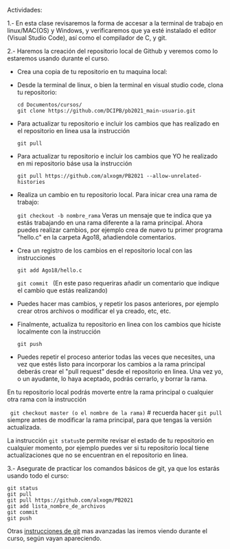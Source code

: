 Actividades:

1.- En esta clase revisaremos la forma de accesar a la terminal de trabajo en linux/MAC(OS) y Windows,
y verificaremos que ya esté instalado el editor (Visual Studio Code), así como el compilador de C, y git. 

2.- Haremos la creación del repositorio local de Github y veremos como lo estaremos usando durante el curso. 

  - Crea una copia de tu repositorio en tu maquina local:
  
  - Desde la terminal de linux, o bien la terminal en visual studio code, clona tu repositorio:
  
      ``` 
      cd Documentos/cursos/
      git clone https://github.com/DCIPB/pb2021_main-usuario.git
      ```
  - Para actualizar tu repositorio e incluir los cambios que has realizado en el repositorio en linea usa la instrucción 

      `git pull`
  
  - Para actualizar tu repositorio e incluir los cambios que YO he realizado en mi repositorio báse usa la instrucción 

      `git pull https://github.com/alxogm/PB2021 --allow-unrelated-histories`
  
  - Realiza un cambio en tu repositorio local. Para inicar crea una rama de trabajo: 
  
     `git checkout -b nombre_rama`
   Veras un mensaje que te indica que ya estás trabajando en una rama diferente a la rama principal. 
   Ahora puedes realizar cambios, por ejemplo  crea de nuevo tu primer programa "hello.c" en la carpeta Ago18, 
   añadiendole comentarios. 
  
  - Crea un registro de los cambios en el repositorio local con las instrucciones
    
    `git add Ago18/hello.c`
    
    `git commit `  (En este paso requeriras añadir un comentario que indique el cambio que estás realizando)
  
  - Puedes hacer mas cambios, y repetir los pasos anteriores, por ejemplo crear otros archivos o modificar el ya creado, etc, etc.
  
  - Finalmente, actualiza tu repositorio en linea con los cambios que hiciste localmente con la instrucción
    
    `git push`
    
  - Puedes repetir el proceso anterior todas las veces que necesites, una vez que estés listo para incorporar los cambios a la rama principal
  deberás crear el "pull request" desde el repositorio en linea. Una vez yo, o un ayudante, lo haya aceptado, podrás cerrarlo, y borrar la rama.
  
En tu repositorio local podrás moverte entre la rama principal o cualquier otra rama con la instrucción 

  ` git checkout master (o el nombre de la rama)` # recuerda hacer `git pull` siempre antes de modificar la rama principal, para que tengas la versión actualizada. 
 
La instrucción `git status`te permite revisar el estado de tu repositorio en cualquier momento, por ejemplo puedes ver si tu 
repositorio local tiene actualizaciones que no se encuentran en el repositorio en linea.
  
3.- Asegurate de practicar los comandos básicos de git, ya que los estarás usando todo el curso: 
   
   ``` 
   git status
   git pull
   git pull https://github.com/alxogm/PB2021 
   git add lista_nombre_de_archivos
   git commit
   git push
   
   ```
   
   Otras [instrucciones de git](https://training.github.com/downloads/es_ES/github-git-cheat-sheet.pdf) mas avanzadas las iremos viendo durante el curso, según vayan apareciendo. 
